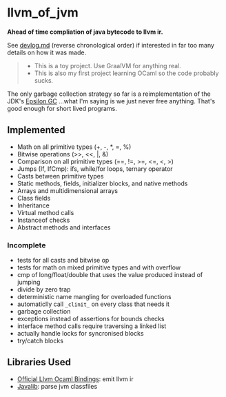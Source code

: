 # llvm_of_jvm

**Ahead of time compliation of java bytecode to llvm ir.**  

See [devlog.md](devlog.md) (reverse chronological order) if interested in far too many details on how it was made. 

> - This is a toy project. Use GraalVM for anything real.
> - This is also my first project learning OCaml so the code probably sucks.

The only garbage collection strategy so far is a reimplementation of the JDK's [Epsilon GC](https://blogs.oracle.com/javamagazine/post/epsilon-the-jdks-do-nothing-garbage-collector) ...what I'm saying is we just never free anything. That's good enough for short lived programs. 

## Implemented 

- Math on all primitive types (+, -, *, =, %)
- Bitwise operations (>>, <<, |, &)
- Comparison on all primitive types (==, !=, >=, <=, <, >)
- Jumps (If, IfCmp): ifs, while/for loops, ternary operator
- Casts between primitive types
- Static methods, fields, initializer blocks, and native methods
- Arrays and multidimensional arrays
- Class fields
- Inheritance
- Virtual method calls
- Instanceof checks
- Abstract methods and interfaces

### Incomplete

- tests for all casts and bitwise op
- tests for math on mixed primitive types and with overflow
- cmp of long/float/double that uses the value produced instead of jumping
- divide by zero trap
- deterministic name mangling for overloaded functions 
- automaticlly call `_clinit_` on every class that needs it
- garbage collection 
- exceptions instead of assertions for bounds checks 
- interface method calls require traversing a linked list
- actually handle locks for syncronised blocks
- try/catch blocks


## Libraries Used 

- [Official Llvm Ocaml Bindings](https://github.com/llvm/llvm-project/tree/main/llvm/bindings/ocaml): emit llvm ir
- [Javalib](https://github.com/javalib-team/javalib): parse jvm classfiles 
